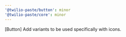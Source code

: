 ```yaml
---
'@twilio-paste/button': minor
'@twilio-paste/core': minor
---
```


[Button] Add variants to be used specifically with icons.
